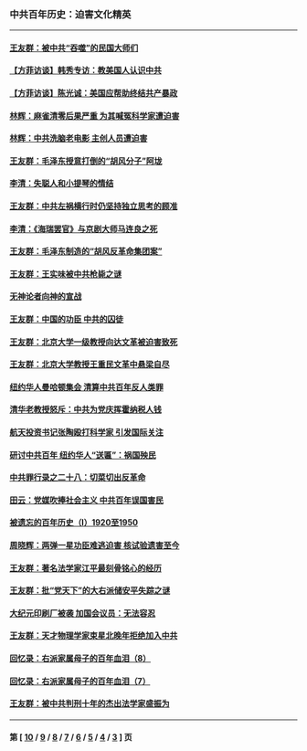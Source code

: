### 中共百年历史：迫害文化精英
---
#### [王友群：被中共“吞噬”的民国大师们](../../pages/nf1176111/n13942620.md?04190430) 
#### [【方菲访谈】韩秀专访：教美国人认识中共](../../pages/nf1176111/n13821310.md?04190430) 
#### [【方菲访谈】陈光诚：美国应帮助终结共产暴政](../../pages/nf1176111/n13759521.md?04190430) 
#### [林辉：麻雀清零后果严重 为其喊冤科学家遭迫害](../../pages/nf1176111/n13746900.md?04190430) 
#### [林辉：中共洗脑老电影 主创人员遭迫害](../../pages/nf1176111/n13699437.md?04190430) 
#### [王友群：毛泽东授意打倒的“胡风分子”阿垅](../../pages/nf1176111/n13592541.md?04190430) 
#### [李清：失聪人和小提琴的情结](../../pages/nf1176111/n13459280.md?04190430) 
#### [王友群：中共左祸横行时仍坚持独立思考的顾准](../../pages/nf1176111/n13444722.md?04190430) 
#### [李清：《海瑞罢官》与京剧大师马连良之死](../../pages/nf1176111/n13412316.md?04190430) 
#### [王友群：毛泽东制造的“胡风反革命集团案”](../../pages/nf1176111/n13324909.md?04190430) 
#### [王友群：王实味被中共枪毙之谜](../../pages/nf1176111/n13307502.md?04190430) 
#### [无神论者向神的宣战](../../pages/nf1176111/n13281535.md?04190430) 
#### [王友群：中国的功臣 中共的囚徒](../../pages/nf1176111/n13291790.md?04190430) 
#### [王友群：北京大学一级教授向达文革被迫害致死](../../pages/nf1176111/n13150966.md?04190430) 
#### [王友群：北京大学教授王重民文革中悬梁自尽](../../pages/nf1176111/n13084645.md?04190430) 
#### [纽约华人曼哈顿集会 清算中共百年反人类罪](../../pages/nf1176111/n13084157.md?04190430) 
#### [清华老教授怒斥：中共为党庆挥霍纳税人钱](../../pages/nf1176111/n13071430.md?04190430) 
#### [航天投资书记张陶殴打科学家 引发国际关注](../../pages/nf1176111/n13069132.md?04190430) 
#### [研讨中共百年 纽约华人“送匾”：祸国殃民](../../pages/nf1176111/n13057367.md?04190430) 
#### [中共罪行录之二十八：切菜切出反革命](../../pages/nf1176111/n13030600.md?04190430) 
#### [田云：党媒吹捧社会主义 中共百年误国害民](../../pages/nf1176111/n13006682.md?04190430) 
#### [被遗忘的百年历史（I）1920至1950](../../pages/nf1176111/n12986411.md?04190430) 
#### [周晓辉：两弹一星功臣难逃迫害 核试验遗害至今](../../pages/nf1176111/n12974997.md?04190430) 
#### [王友群：著名法学家江平最刻骨铭心的经历](../../pages/nf1176111/n12970787.md?04190430) 
#### [王友群：批“党天下”的大右派储安平失踪之谜](../../pages/nf1176111/n12954229.md?04190430) 
#### [大纪元印刷厂被袭 加国会议员：无法容忍](../../pages/nf1176111/n12883028.md?04190430) 
#### [王友群：天才物理学家束星北晚年拒绝加入中共](../../pages/nf1176111/n12792913.md?04190430) 
#### [回忆录：右派家属母子的百年血泪（8）](../../pages/nf1176111/n12706196.md?04190430) 
#### [回忆录：右派家属母子的百年血泪（7）](../../pages/nf1176111/n12706191.md?04190430) 
#### [王友群：被中共判刑十年的杰出法学家盛振为](../../pages/nf1176111/n12706141.md?04190430) 

---
#### 第 [ [10](./10.md?04190430) / [9](./9.md?04190430) / [8](./8.md?04190430) / [7](./7.md?04190430) / [6](./6.md?04190430) / [5](./5.md?04190430) / [4](./4.md?04190430) / [3](./3.md?04190430) ] 页
